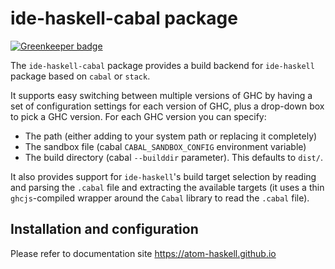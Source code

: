 # ide-haskell-cabal package

[![Greenkeeper badge](https://badges.greenkeeper.io/atom-haskell/ide-haskell-cabal.svg)](https://greenkeeper.io/)

The `ide-haskell-cabal` package provides a build backend for `ide-haskell`
package based on `cabal` or `stack`.

It supports easy switching between multiple versions of GHC by having a set of configuration settings for each version of GHC, plus a drop-down box to pick a GHC version. For each GHC version you can specify:

* The path (either adding to your system path or replacing it completely)
* The sandbox file (cabal `CABAL_SANDBOX_CONFIG` environment variable)
* The build directory (cabal `--builddir` parameter). This defaults to `dist/`.

It also provides support for `ide-haskell`'s build target selection by reading and parsing the `.cabal` file and extracting the available targets (it uses a thin `ghcjs`-compiled wrapper around the `Cabal` library to read the `.cabal` file).

## Installation and configuration

Please refer to documentation site https://atom-haskell.github.io
